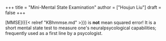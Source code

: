 +++
title = "Mini-Mental State Examination"
author = ["Houjun Liu"]
draft = false
+++

[MMSE]({{< relref "KBhmmse.md" >}}) is **not** mean squared error! It is a short mental state test to measure one's neuralpsycological capabilities; frequently used as a first line by a psycologist.